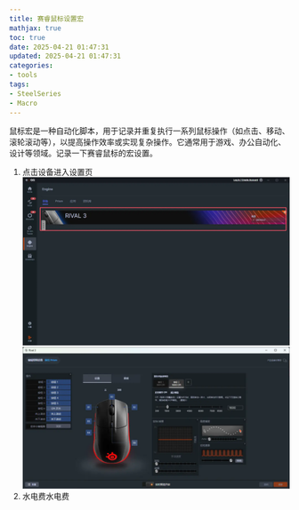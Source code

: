 ```yaml
---
title: 赛睿鼠标设置宏
mathjax: true
toc: true
date: 2025-04-21 01:47:31
updated: 2025-04-21 01:47:31
categories:
- tools
tags:
- SteelSeries
- Macro
---
```


鼠标宏是一种​​自动化脚本​​，用于记录并重复执行一系列鼠标操作（如点击、移动、滚轮滚动等），以提高操作效率或实现复杂操作。它通常用于​​游戏、办公自动化、设计​​等领域。记录一下赛睿鼠标的宏设置。

<!--more-->

1. 点击设备进入设置页
![image.1lc0pf6q22.webp](https://github.com/TransformersWsz/picx-images-hosting/raw/master/image.1lc0pf6q22.webp)
![image.92qbvwlid3.webp](https://github.com/TransformersWsz/picx-images-hosting/raw/master/image.92qbvwlid3.webp)
2. 水电费水电费